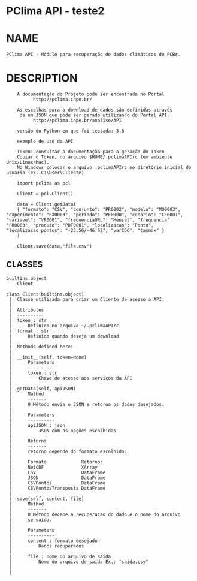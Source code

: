 
# PClima API - teste2

# NAME
    PClima API - Módulo para recuperação de dados climáticos do PCBr.

# DESCRIPTION
        A documentação do Projeto pode ser encontrada no Portal
              http://pclima.inpe.br/
         
        As escolhas para o download de dados são definidas através 
         de um JSON que pode ser gerado utilizando do Portal API.
              http://pclima.inpe.br/analise/API
     
        versão do Python em que foi testada: 3.6
         
        exemplo de uso da API
    
        Token: consultar a documentação para a geração do Token
        Copiar o Token, no arquivo $HOME/.pclimaAPIrc (em ambiente Unix/Linux/Mac).
        No Windows colocar o arquivo .pclimaAPIrc no diretório inicial do usuário (ex. C:\User\Cliente)

        import pclima as pcl
    
        Client = pcl.Client()
    
        data = Client.getData(
        { "formato": "CSV", "conjunto": "PR0002", "modelo": "MO0003", "experimento": "EX0003", "periodo": "PE0000", "cenario": "CE0001", "variavel": "VR0001", "frequenciaURL": "Mensal", "frequencia": "FR0003", "produto": "PDT0001", "localizacao": "Ponto", "localizacao_pontos": "-23.56/-46.62", "varCDO": "tasmax" }
        )
    
        Client.save(data,"file.csv")

## CLASSES
    builtins.object
        Client
    
    class Client(builtins.object)
     |  Classe utilizada para criar um Cliente de acesso a API.
     |  
     |  Attributes
     |  ----------
     |  token : str
     |      Definido no arquivo ~/.pclimaAPIrc
     |  format : str
     |      Definido quando deseja um download
     |  
     |  Methods defined here:
     |  
     |  __init__(self, token=None)
     |      Parameters
     |      ----------
     |      token : str
     |          Chave de acesso aos serviços da API
     |  
     |  getData(self, apiJSON)
     |      Method
     |      -------
     |      O Método envia o JSON e retorna os dados desejados.  
     |      
     |      Parameters
     |      ----------
     |      apiJSON : json
     |          JSON com as opções escolhidas
     |      
     |      Returns
     |      -------
     |      retorno depende do formato escolhido:
     |      
     |      Formato             Retorno:
     |      NetCDF              XArray
     |      CSV                 DataFrame
     |      JSON                DataFrame
     |      CSVPontos           DataFrame
     |      CSVPontosTransposta DataFrame
     |  
     |  save(self, content, file)
     |      Method
     |      -------
     |      O Método decebe a recuperacao do dado e o nome do arquivo
     |      se saída.
     |      
     |      Parameters
     |      ----------
     |      content : formato desejado
     |          Dados recuperados
     |      
     |      file : nome do arquivo de saída
     |          Nome do arquivo de saída Ex.: "saida.csv"
     |  
     | 




